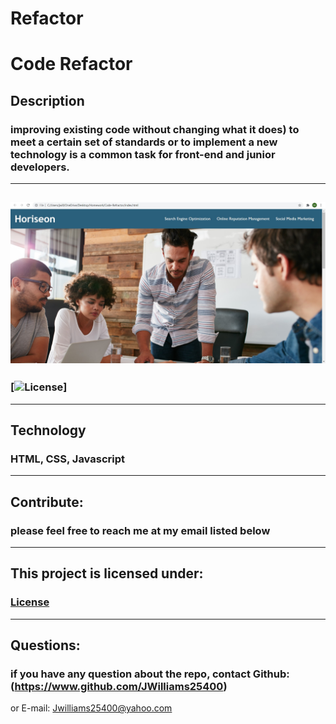 # Refactor

# Code Refactor

## Description
### improving existing code without changing what it does) to meet a certain set of standards or to implement a new technology is a common task for front-end and junior developers.
--------------------

![](assets/images/refactor.jpg)
--------------------

### [![License](https://img.shields.io/badge/License-MIT-blue.svg)] 
--------------------

## Technology
### HTML, CSS, Javascript
--------------------

## Contribute:
### please feel free to reach me at my email listed below
--------------------


## This project is licensed under: 
###  [License](#license)
--------------------


## Questions: 
### if you have any question about the repo, contact Github: (https://www.github.com/JWilliams25400)
or E-mail: Jwilliams25400@yahoo.com